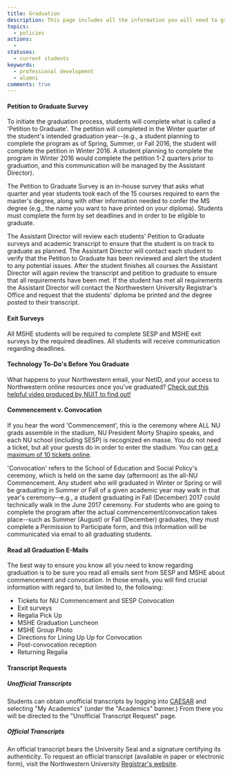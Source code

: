 ```yaml
---
title: Graduation
description: This page includes all the information you will need to graduate including information about the petition to graduate survey, exit survyes, commencement and convocation ceremonies, transcript requests, and getting your diploma.
topics:
  - policies
actions:
  -
statuses:
  - current students
keywords:
  - professional development
  - alumni
comments: true
---
```


#### Petition to Graduate Survey

To initiate the graduation process, students will complete what is called a 'Petition to Graduate'. The petition will completed in the Winter quarter of the student's intended graduation year--(e.g., a student planning to complete the program as of Spring, Summer, or Fall 2016, the student will complete the petition in Winter 2016\. A student planning to complete the program in Winter 2016 would complete the petition 1-2 quarters prior to graduation, and this communication will be managed by the Assistant Director).

The Petition to Graduate Survey is an in-house survey that asks what quarter and year students took each of the 15 courses required to earn the master's degree, along with other information needed to confer the MS degree (e.g., the name you want to have printed on your diploma). Students must complete the form by set deadlines and in order to be eligible to graduate.

The Assistant Director will review each students' Petition to Graduate surveys and academic transcript to ensure that the student is on track to graduate as planned. The Assistant Director will contact each student to verify that the Petition to Graduate has been reviewed and alert the student to any potential issues. After the student finishes all courses the Assistant Director will again review the transcript and petition to graduate to ensure that all requirements have been met. If the student has met all requirements the Assistant Director will contact the Northwestern University Registrar's Office and request that the students' diploma be printed and the degree posted to their transcript.

#### Exit Surveys

All MSHE students will be required to complete SESP and MSHE exit surveys by the required deadlines. All students will receive communication regarding deadlines.

#### Technology To-Do's Before You Graduate

What happens to your Northwestern email, your NetID, and your access to Northwestern online resources once you've graduated? [Check out this helpful video produced by NUIT to find out!](http://www.it.northwestern.edu/students/keepit.html)

#### Commencement v. Convocation

If you hear the word 'Commencement', this is the ceremony where ALL NU grads assemble in the stadium, NU President Morty Shapiro speaks, and each NU school (including SESP) is recognized en masse. You do not need a ticket, but all your guests do in order to enter the stadium. You can [get a maximum of 10 tickets online](http://www.northwestern.edu/commencement/students/tickets/index.html).

'Convocation' refers to the School of Education and Social Policy's ceremony, which is held on the same day (afternoon) as the all-NU Commencement. Any student who will graduated in Winter or Spring or will be graduating in Summer or Fall of a given academic year may walk in that year's ceremony--e.g., a student graduating in Fall (December) 2017 could technically walk in the June 2017 ceremony. For students who are going to complete the program after the actual commencement/convocation takes place--such as Summer (August) or Fall (December) graduates, they must complete a Permission to Participate form, and this information will be communicated via email to all graduating students.

#### Read all Graduation E-Mails

The best way to ensure you know all you need to know regarding graduation is to be sure you read all emails sent from SESP and MSHE about commencement and convocation. In those emails, you will find crucial information with regard to, but limited to, the following:

*   Tickets for NU Commencement and SESP Convocation
*   Exit surveys
*   Regalia Pick Up
*   MSHE Graduation Luncheon
*   MSHE Group Photo
*   Directions for Lining Up Up for Convocation
*   Post-convocation reception
*   Returning Regalia

#### Transcript Requests

##### Unofficial Transcripts

Students can obtain unofficial transcripts by logging into [CAESAR](http://www.northwestern.edu/caesar/) and selecting "My Academics" (under the "Academics" banner.) From there you will be directed to the "Unofficial Transcript Request" page.

##### Official Transcripts

An official transcript bears the University Seal and a signature certifying its authenticity. To request an official transcript (available in paper or electronic form), visit the Northwestern University [Registrar's website](http://www.registrar.northwestern.edu/academic_records/obtaining_a_transcript.html).
